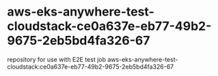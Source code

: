 # aws-eks-anywhere-test-cloudstack-ce0a637e-eb77-49b2-9675-2eb5bd4fa326-67
repository for use with E2E test job aws-eks-anywhere-test-cloudstack:ce0a637e-eb77-49b2-9675-2eb5bd4fa326-67
